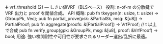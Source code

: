 ➕ vrf_threshold (2) — しきい値VRF（BLSベース）
役割: n-of-m の分散鍵で VRF 出力と proof を閾値合成。
API 概略:
pub fn tkeygen(n: usize, t: usize) -> (GroupPk, Vec<PartialSk>);
pub fn partial_prove(psk: &PartialSk, msg: &[u8]) -> PartialProof;
pub fn aggregate(proofs: &[PartialProof]) -> VrfProof;   // t 以上で合成
pub fn verify_group(gpk: &GroupPk, msg: &[u8], proof: &VrfProof) -> bool;
用途: 強い検閲耐性や可用性が要求されるリーダー選出/乱択に最適。
